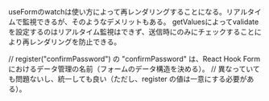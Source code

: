 useFormのwatchは使い方によって再レンダリングすることになる。リアルタイムで監視できるが、そのようなデメリットもある。
getValuesによってvalidateを設定するのはリアルタイム監視はできず、送信時にのみにチェックすることにより再レンダリングを防止できる。

// register("confirmPassword") の "confirmPassword" は、React Hook Form におけるデータ管理の名前（フォームのデータ構造を決める）。
// 異なっていても問題ないし、統一しても良い（ただし、register の値は一意にする必要がある）。